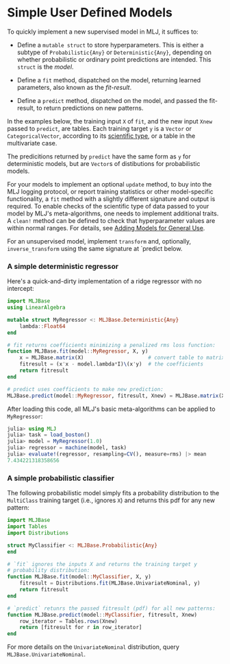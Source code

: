 # Simple User Defined Models

To quickly implement a new supervised model in MLJ, it suffices to:

- Define a `mutable struct` to store hyperparameters. This is either a subtype
  of `Probabilistic{Any}` or `Deterministic{Any}`, depending on
  whether probabilistic or ordinary point predictions are
  intended. This `struct` is the *model*.
  
- Define a `fit` method, dispatched on the model, returning
  learned parameters, also known as the *fit-result*.
  
- Define a `predict` method, dispatched on the model, and passed the
  fit-result, to return predictions on new patterns.
  
In the examples below, the training input `X` of `fit`, and the new
input `Xnew` passed to `predict`, are tables. Each training target `y`
is a `Vector` or `CategoricalVector`, according to its [scientific
type](scientific_data_types.md), or a table in the multivariate case. 

The predicitions returned by `predict` have the same form as `y` for
deterministic models, but are `Vector`s of distibutions for
probabilistic models.

For your models to implement an optional `update` method, to buy into the
MLJ logging protocol, or report training statistics or other
model-specific functionality, a `fit` method with a slightly different
signature and output is required. To enable checks of the scientific
type of data passed to your model by MLJ's meta-algorithms, one needs
to implement additional traits. A `clean!` method can be defined to
check that hyperparameter values are within normal ranges. For details, see
[Adding Models for General Use](adding_models_for_general_use.md).

For an unsupervised model, implement `transform` and, optionally, `inverse_transform` using the same signature at `predict below.


### A simple deterministic regressor

Here's a quick-and-dirty implementation of a ridge regressor with no intercept:

````julia
import MLJBase
using LinearAlgebra

mutable struct MyRegressor <: MLJBase.Deterministic{Any}
    lambda::Float64
end

# fit returns coefficients minimizing a penalized rms loss function:
function MLJBase.fit(model::MyRegressor, X, y)
    x = MLJBase.matrix(X)                     # convert table to matrix
    fitresult = (x'x - model.lambda*I)\(x'y)  # the coefficients
    return fitresult
end

# predict uses coefficients to make new prediction:
MLJBase.predict(model::MyRegressor, fitresult, Xnew) = MLJBase.matrix(Xnew)fitresult
````

After loading this code, all MLJ's basic meta-algorithms can be applied to `MyRegressor`:

````julia
julia> using MLJ
julia> task = load_boston()
julia> model = MyRegressor(1.0)
julia> regressor = machine(model, task)
julia> evaluate!(regressor, resampling=CV(), measure=rms) |> mean
7.434221318358656

````

### A simple probabilistic classifier

The following probabilistic model simply fits a probability
distribution to the `MultiClass` training target (i.e., ignores `X`)
and returns this pdf for any new pattern:

````julia
import MLJBase
import Tables
import Distributions

struct MyClassifier <: MLJBase.Probabilistic{Any}
end

# `fit` ignores the inputs X and returns the training target y
# probability distribution:
function MLJBase.fit(model::MyClassifier, X, y)
    fitresult = Distributions.fit(MLJBase.UnivariateNominal, y)
    return fitresult
end

# `predict` retunrs the passed fitresult (pdf) for all new patterns:
function MLJBase.predict(model::MyClassifier, fitresult, Xnew)
    row_iterator = Tables.rows(Xnew)
    return [fitresult for r in row_iterator]
end
````

For more details on the `UnivariateNominal` distribution, query
`MLJBase.UnivariateNominal`.
